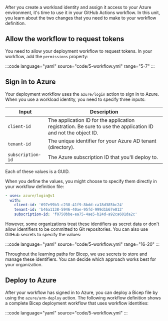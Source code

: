 After you create a workload identity and assign it access to your Azure environment, it's time to use it in your GitHub Actions workflow. In this unit, you learn about the two changes that you need to make to your workflow definition.

## Allow the workflow to request tokens

You need to allow your deployment workflow to request tokens. In your workflow, add the `permissions` property:

:::code language="yaml" source="code/5-workflow.yml" range="5-7" :::

## Sign in to Azure

Your deployment workflow uses the `azure/login` action to sign in to Azure. When you use a workload identity, you need to specify three inputs:

| Input | Description |
|-|-|
| `client-id` | The application ID for the application registration. Be sure to use the application ID and not the object ID. |
| `tenant-id` | The unique identifier for your Azure AD tenant (directory). |
| `subscription-id` | The Azure subscription ID that you'll deploy to. |

Each of these values is a GUID.

When you define the values, you might choose to specify them directly in your workflow definition file:

```yaml
- uses: azure/login@v1
  with:
    client-id: '697e99b3-c238-41f9-8bdd-ca18d385bc24'
    tenant-id: 'b46a1138-5946-40ae-95fd-999d1b67e012'
    subscription-id: 'f0750bbe-ea75-4ae5-b24d-a92ca601da2c'
```

However, some organizations treat these identifiers as secret data or don't allow identifiers to be committed to Git repositories. You can also use GitHub secrets to specify the values:

:::code language="yaml" source="code/5-workflow.yml" range="16-20" :::

Throughout the learning paths for Bicep, we use secrets to store and manage these identifiers. You can decide which approach works best for your organization.

## Deploy to Azure

After your workflow has signed in to Azure, you can deploy a Bicep file by using the `azure/arm-deploy` action. The following workflow definition shows a complete Bicep deployment workflow that uses workflow identities:

:::code language="yaml" source="code/5-workflow.yml" :::
